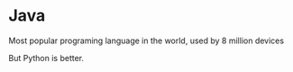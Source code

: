 # Java

Most popular programing language in the world, used by 8 million devices

But Python is better.
